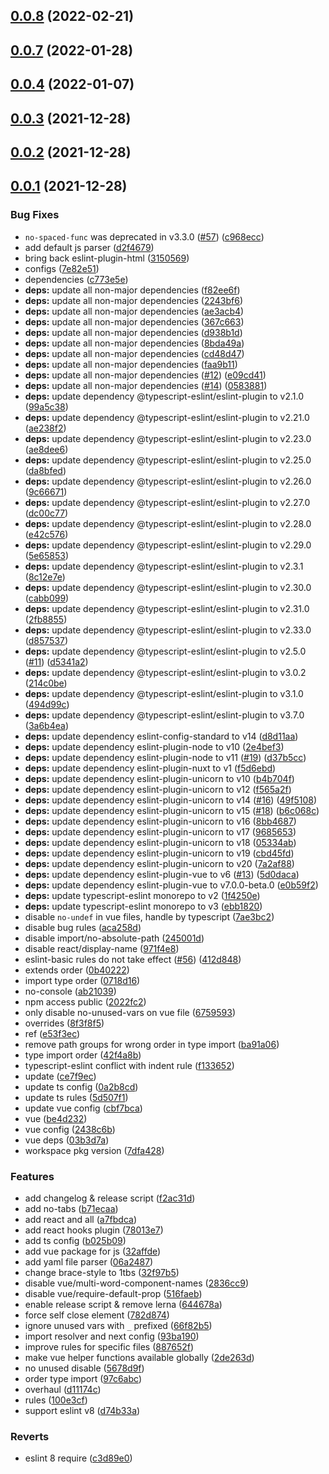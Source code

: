 ## [0.0.8](https://github.com/xiaojieajie/eslint-config/compare/v0.0.7...v0.0.8) (2022-02-21)



## [0.0.7](https://github.com/xiaojieajie/eslint-config/compare/v0.0.4...v0.0.7) (2022-01-28)



## [0.0.4](https://github.com/xiaojieajie/eslint-config/compare/v0.0.3...v0.0.4) (2022-01-07)



## [0.0.3](https://github.com/xiaojieajie/eslint-config/compare/v0.0.2...v0.0.3) (2021-12-28)



## [0.0.2](https://github.com/xiaojieajie/eslint-config/compare/v0.0.1...v0.0.2) (2021-12-28)



## [0.0.1](https://github.com/xiaojieajie/eslint-config/compare/2438c6b929d0a99579d090e61abf95d061a9f091...v0.0.1) (2021-12-28)


### Bug Fixes

* `no-spaced-func` was deprecated in v3.3.0 ([#57](https://github.com/xiaojieajie/eslint-config/issues/57)) ([c968ecc](https://github.com/xiaojieajie/eslint-config/commit/c968eccbcda3f94fb8b66ed08051c41bde3acb48))
* add default js parser ([d2f4679](https://github.com/xiaojieajie/eslint-config/commit/d2f4679ab95025139ad8918d94f3df310637c6db))
* bring back eslint-plugin-html ([3150569](https://github.com/xiaojieajie/eslint-config/commit/31505698e4738ac77e074d6cddf89fd16b0ed01f))
* configs ([7e82e51](https://github.com/xiaojieajie/eslint-config/commit/7e82e51fcaf532686a82b3f2008195ec3cfd84ce))
* dependencies ([c773e5e](https://github.com/xiaojieajie/eslint-config/commit/c773e5e043ad37a90785ccfe4834b4fcd2a9dadd))
* **deps:** update all non-major dependencies ([f82ee6f](https://github.com/xiaojieajie/eslint-config/commit/f82ee6fce9153f098c8fbbeef17f88261e08176f))
* **deps:** update all non-major dependencies ([2243bf6](https://github.com/xiaojieajie/eslint-config/commit/2243bf67fac0f75c1a4e35c604f49ebb2092d960))
* **deps:** update all non-major dependencies ([ae3acb4](https://github.com/xiaojieajie/eslint-config/commit/ae3acb40f34fa117bb0afe6f9959daa5c0f9a197))
* **deps:** update all non-major dependencies ([367c663](https://github.com/xiaojieajie/eslint-config/commit/367c663eb0eca976b2e932d5666b0e47f751a03c))
* **deps:** update all non-major dependencies ([d938b1d](https://github.com/xiaojieajie/eslint-config/commit/d938b1d714e429f4dd4cce56b8b2c4cdee0de242))
* **deps:** update all non-major dependencies ([8bda49a](https://github.com/xiaojieajie/eslint-config/commit/8bda49afb37d50c647995354cec4d11589eeef8f))
* **deps:** update all non-major dependencies ([cd48d47](https://github.com/xiaojieajie/eslint-config/commit/cd48d476bfe63623b66d9d5107b794f3b2e73129))
* **deps:** update all non-major dependencies ([faa9b11](https://github.com/xiaojieajie/eslint-config/commit/faa9b11d52d5d34a4c89917bb6b1aeaa8f7bbdb2))
* **deps:** update all non-major dependencies ([#12](https://github.com/xiaojieajie/eslint-config/issues/12)) ([e09cd41](https://github.com/xiaojieajie/eslint-config/commit/e09cd415f12fa1afe18430c50f6b72189700aa8c))
* **deps:** update all non-major dependencies ([#14](https://github.com/xiaojieajie/eslint-config/issues/14)) ([0583881](https://github.com/xiaojieajie/eslint-config/commit/05838817541d500e3aab0e215f879c1c7ceb7ced))
* **deps:** update dependency @typescript-eslint/eslint-plugin to v2.1.0 ([99a5c38](https://github.com/xiaojieajie/eslint-config/commit/99a5c38fec74924f4014ce655a74e74c0493252a))
* **deps:** update dependency @typescript-eslint/eslint-plugin to v2.21.0 ([ae238f2](https://github.com/xiaojieajie/eslint-config/commit/ae238f275c17c8959274da007b60cae2f029b7d0))
* **deps:** update dependency @typescript-eslint/eslint-plugin to v2.23.0 ([ae8dee6](https://github.com/xiaojieajie/eslint-config/commit/ae8dee603589f80410cb19a009a4f50a7daf5472))
* **deps:** update dependency @typescript-eslint/eslint-plugin to v2.25.0 ([da8bfed](https://github.com/xiaojieajie/eslint-config/commit/da8bfed5c582940ebef807cc396a4c28de7135dd))
* **deps:** update dependency @typescript-eslint/eslint-plugin to v2.26.0 ([9c66671](https://github.com/xiaojieajie/eslint-config/commit/9c666715c2eef912e343649875441a564486d5ec))
* **deps:** update dependency @typescript-eslint/eslint-plugin to v2.27.0 ([dc00c77](https://github.com/xiaojieajie/eslint-config/commit/dc00c77075c87f8e49b39b32d44ca4fde0590731))
* **deps:** update dependency @typescript-eslint/eslint-plugin to v2.28.0 ([e42c576](https://github.com/xiaojieajie/eslint-config/commit/e42c5767f6f9a9013286354ee238977b36bbbee2))
* **deps:** update dependency @typescript-eslint/eslint-plugin to v2.29.0 ([5e65853](https://github.com/xiaojieajie/eslint-config/commit/5e6585335d4f7b88355a7430911c9712bcd20115))
* **deps:** update dependency @typescript-eslint/eslint-plugin to v2.3.1 ([8c12e7e](https://github.com/xiaojieajie/eslint-config/commit/8c12e7e8cb39b2f0ce9d5e78a8b10a9eee7e30b0))
* **deps:** update dependency @typescript-eslint/eslint-plugin to v2.30.0 ([cabb099](https://github.com/xiaojieajie/eslint-config/commit/cabb0999cd95d63fd35b50a0073c324f54a621e5))
* **deps:** update dependency @typescript-eslint/eslint-plugin to v2.31.0 ([2fb8855](https://github.com/xiaojieajie/eslint-config/commit/2fb885521b80ba72511b1005ad919ed148c99428))
* **deps:** update dependency @typescript-eslint/eslint-plugin to v2.33.0 ([d857537](https://github.com/xiaojieajie/eslint-config/commit/d8575375f6505bfee4165dc33b1cd924b63fb15e))
* **deps:** update dependency @typescript-eslint/eslint-plugin to v2.5.0 ([#11](https://github.com/xiaojieajie/eslint-config/issues/11)) ([d5341a2](https://github.com/xiaojieajie/eslint-config/commit/d5341a2507bff753715f2d29e25bb6ab8320cd61))
* **deps:** update dependency @typescript-eslint/eslint-plugin to v3.0.2 ([214c0be](https://github.com/xiaojieajie/eslint-config/commit/214c0be0292d8b95d57d1fe0272ee7af7a130b78))
* **deps:** update dependency @typescript-eslint/eslint-plugin to v3.1.0 ([494d99c](https://github.com/xiaojieajie/eslint-config/commit/494d99c2bb52895a055cea7be9b50494a6a67358))
* **deps:** update dependency @typescript-eslint/eslint-plugin to v3.7.0 ([3a6b4ea](https://github.com/xiaojieajie/eslint-config/commit/3a6b4ea59ec8b9a4d75452ae1f6fd2c51d96b242))
* **deps:** update dependency eslint-config-standard to v14 ([d8d11aa](https://github.com/xiaojieajie/eslint-config/commit/d8d11aa4ffaf429eede911407738270ac4f8629c))
* **deps:** update dependency eslint-plugin-node to v10 ([2e4bef3](https://github.com/xiaojieajie/eslint-config/commit/2e4bef39272166241a77acb914c2262562863ba5))
* **deps:** update dependency eslint-plugin-node to v11 ([#19](https://github.com/xiaojieajie/eslint-config/issues/19)) ([d37b5cc](https://github.com/xiaojieajie/eslint-config/commit/d37b5cc912b017eeca513a806a3f755c1094bafe))
* **deps:** update dependency eslint-plugin-nuxt to v1 ([f5d6ebd](https://github.com/xiaojieajie/eslint-config/commit/f5d6ebda7cfa17ad8992e1ccc4fd9be020711375))
* **deps:** update dependency eslint-plugin-unicorn to v10 ([b4b704f](https://github.com/xiaojieajie/eslint-config/commit/b4b704fb81cf9858c8ad42d8f514d737705a4129))
* **deps:** update dependency eslint-plugin-unicorn to v12 ([f565a2f](https://github.com/xiaojieajie/eslint-config/commit/f565a2f86e64f150208acefd000bc0da301451dd))
* **deps:** update dependency eslint-plugin-unicorn to v14 ([#16](https://github.com/xiaojieajie/eslint-config/issues/16)) ([49f5108](https://github.com/xiaojieajie/eslint-config/commit/49f5108fb2144f6ccc5f6a15d1bc135542070168))
* **deps:** update dependency eslint-plugin-unicorn to v15 ([#18](https://github.com/xiaojieajie/eslint-config/issues/18)) ([b6c068c](https://github.com/xiaojieajie/eslint-config/commit/b6c068cf01539d2d94867664cbc54728fa99852e))
* **deps:** update dependency eslint-plugin-unicorn to v16 ([8bb4687](https://github.com/xiaojieajie/eslint-config/commit/8bb46879d8beda646e06e558db6ea7489d0e02cc))
* **deps:** update dependency eslint-plugin-unicorn to v17 ([9685653](https://github.com/xiaojieajie/eslint-config/commit/96856537cd165d553dc745b96332889daebf75a4))
* **deps:** update dependency eslint-plugin-unicorn to v18 ([05334ab](https://github.com/xiaojieajie/eslint-config/commit/05334ab400e3a4d172251264c45faae1fcafd861))
* **deps:** update dependency eslint-plugin-unicorn to v19 ([cbd45fd](https://github.com/xiaojieajie/eslint-config/commit/cbd45fdcf9d06cbcf66bd2c23510ac36b330941b))
* **deps:** update dependency eslint-plugin-unicorn to v20 ([7a2af88](https://github.com/xiaojieajie/eslint-config/commit/7a2af88bd9935f58df3ac0b733642ec32fb9f722))
* **deps:** update dependency eslint-plugin-vue to v6 ([#13](https://github.com/xiaojieajie/eslint-config/issues/13)) ([5d0daca](https://github.com/xiaojieajie/eslint-config/commit/5d0dacae0af218e30868fcfb7b60afd6dbeda45b))
* **deps:** update dependency eslint-plugin-vue to v7.0.0-beta.0 ([e0b59f2](https://github.com/xiaojieajie/eslint-config/commit/e0b59f271fa3c679e5c4a7d61b5af79cef37721f))
* **deps:** update typescript-eslint monorepo to v2 ([1f4250e](https://github.com/xiaojieajie/eslint-config/commit/1f4250e75ea44a9e1280b4cfcea63ffd9a32aa80))
* **deps:** update typescript-eslint monorepo to v3 ([ebb1820](https://github.com/xiaojieajie/eslint-config/commit/ebb18209d5c8417da41be7ca8b2b8658bd4ba1a5))
* disable `no-undef` in vue files, handle by typescript ([7ae3bc2](https://github.com/xiaojieajie/eslint-config/commit/7ae3bc2fb3389af75c5e0ba64d759efd9077af07))
* disable bug rules ([aca258d](https://github.com/xiaojieajie/eslint-config/commit/aca258d03820dd7670859d2b09a766f50fe9320a))
* disable import/no-absolute-path ([245001d](https://github.com/xiaojieajie/eslint-config/commit/245001d08129b3ec4961741d596f70abb2c9be5f))
* disable react/display-name ([971f4e8](https://github.com/xiaojieajie/eslint-config/commit/971f4e87e0cbc7019e8b69a413427ebd33ce2280))
* eslint-basic rules do not take effect ([#56](https://github.com/xiaojieajie/eslint-config/issues/56)) ([412d848](https://github.com/xiaojieajie/eslint-config/commit/412d8480d951e8361dda69be8a7e8722c255b755))
* extends order ([0b40222](https://github.com/xiaojieajie/eslint-config/commit/0b40222ae9e6b659fa802d91e5a074665345b67a))
* import type order ([0718d16](https://github.com/xiaojieajie/eslint-config/commit/0718d16a2a08d7f8742030693543e879c36eb3f5))
* no-console ([ab21039](https://github.com/xiaojieajie/eslint-config/commit/ab21039962d1e24f026714abd394dbea19199eb2))
* npm access public ([2022fc2](https://github.com/xiaojieajie/eslint-config/commit/2022fc2a1f93c9b7b1a331b465a6fe9bca174d82))
* only disable no-unused-vars on vue file ([6759593](https://github.com/xiaojieajie/eslint-config/commit/67595932e447824837d9776204c9b559cb06a185))
* overrides ([8f3f8f5](https://github.com/xiaojieajie/eslint-config/commit/8f3f8f5a42e1864b42ba7b276b1e8efdb2e80e27))
* ref ([e53f3ec](https://github.com/xiaojieajie/eslint-config/commit/e53f3ec8dbc1cc3e32d57c08604b2b1d51661ca4))
* remove path groups for wrong order in type import ([ba91a06](https://github.com/xiaojieajie/eslint-config/commit/ba91a0653dd3dac3c7dd0709780db734da9fa652))
* type import order ([42f4a8b](https://github.com/xiaojieajie/eslint-config/commit/42f4a8b6519261e846b23e355ac35330a51dc712))
* typescript-eslint conflict with indent rule ([f133652](https://github.com/xiaojieajie/eslint-config/commit/f13365239058912177e01f902faa5fb2475e6135))
* update ([ce7f9ec](https://github.com/xiaojieajie/eslint-config/commit/ce7f9ec9687fea47757e973344fd2068cc7e5a8f))
* update ts config ([0a2b8cd](https://github.com/xiaojieajie/eslint-config/commit/0a2b8cdedef251c724c6c2f9394debf96ada2d66))
* update ts rules ([5d507f1](https://github.com/xiaojieajie/eslint-config/commit/5d507f1d93d51d0164224a27dcb5a147d7036ef9))
* update vue config ([cbf7bca](https://github.com/xiaojieajie/eslint-config/commit/cbf7bca6d238e37c0793553e9b20ab1e4624bb24))
* vue ([be4d232](https://github.com/xiaojieajie/eslint-config/commit/be4d232fb84f3d9508c3ebf4f980e95fc13399f8))
* vue config ([2438c6b](https://github.com/xiaojieajie/eslint-config/commit/2438c6b929d0a99579d090e61abf95d061a9f091))
* vue deps ([03b3d7a](https://github.com/xiaojieajie/eslint-config/commit/03b3d7a295524dd1f665c938e227d44879dc27d1))
* workspace pkg version ([7dfa428](https://github.com/xiaojieajie/eslint-config/commit/7dfa4289707d0dbf54b8fce7f38068a6b2a82d0e))


### Features

* add changelog & release script ([f2ac31d](https://github.com/xiaojieajie/eslint-config/commit/f2ac31de950a86595496e42305d4ce51af4bd0ff))
* add no-tabs ([b71ecaa](https://github.com/xiaojieajie/eslint-config/commit/b71ecaa943415fca9b5a48e982985bef2fd638ff))
* add react and all ([a7fbdca](https://github.com/xiaojieajie/eslint-config/commit/a7fbdcad4b20294e26e817fae468f468376e49cf))
* add react hooks plugin ([78013e7](https://github.com/xiaojieajie/eslint-config/commit/78013e7d6e0ae71bb53ea94d669f08d3b6775fb8))
* add ts config ([b025b09](https://github.com/xiaojieajie/eslint-config/commit/b025b09a5fb7ebc55af0c4d8be7fe4a98cabdd06))
* add vue package for js ([32affde](https://github.com/xiaojieajie/eslint-config/commit/32affde55dc30976bae8958fe311e6de10202a02))
* add yaml file parser ([06a2487](https://github.com/xiaojieajie/eslint-config/commit/06a248761030c2ade843af14b461df49085f1f9a))
* change brace-style to 1tbs ([32f97b5](https://github.com/xiaojieajie/eslint-config/commit/32f97b524e0a5b6d2a2defc305f29ded6c41adf3))
* disable vue/multi-word-component-names ([2836cc9](https://github.com/xiaojieajie/eslint-config/commit/2836cc9311b6fcf013c464e2491003dd0c6edd9b))
* disable vue/require-default-prop ([516faeb](https://github.com/xiaojieajie/eslint-config/commit/516faeb5ec858d0ff7f9108da53fea5dba494582))
* enable release script & remove lerna ([644678a](https://github.com/xiaojieajie/eslint-config/commit/644678a24f8c6cc4abc108dc61dcdce62419ae1f))
* force self close element ([782d874](https://github.com/xiaojieajie/eslint-config/commit/782d8745ec4293c783ca79538f07b41320a9cac9))
* ignore unused vars with `_` prefixed ([66f82b5](https://github.com/xiaojieajie/eslint-config/commit/66f82b55f7b7389c0539dd3b45082023f11dcebc))
* import resolver and next config ([93ba190](https://github.com/xiaojieajie/eslint-config/commit/93ba1903135324be6b5029f3e8f304df22c627e9))
* improve rules for specific files ([887652f](https://github.com/xiaojieajie/eslint-config/commit/887652f5783047d9672afa09920ebdbe5b796aa1))
* make vue helper functions available globally ([2de263d](https://github.com/xiaojieajie/eslint-config/commit/2de263d5b9d1e73598c97cea94a39375c18d7ddb))
* no unused disable ([5678d9f](https://github.com/xiaojieajie/eslint-config/commit/5678d9f5c3f72669d79434fba108c01d28f339e3))
* order type import ([97c6abc](https://github.com/xiaojieajie/eslint-config/commit/97c6abc2e41fd46dfa68a911fd32535a0c011ec9))
* overhaul ([d11174c](https://github.com/xiaojieajie/eslint-config/commit/d11174c6ddfa6fad5c3f47564985a65f46f83bff))
* rules ([100e3cf](https://github.com/xiaojieajie/eslint-config/commit/100e3cfedf40e1481eee122fe1bd3098ac8ebe3e))
* support eslint v8 ([d74b33a](https://github.com/xiaojieajie/eslint-config/commit/d74b33aed69e1c3b5c2a6cbeb9134e6107aac964))


### Reverts

* eslint 8 require ([c3d89e0](https://github.com/xiaojieajie/eslint-config/commit/c3d89e0c3e20891a03ff4e841779fe3553cc5fa8))



